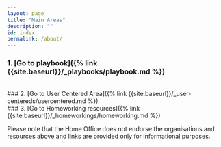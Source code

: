 ```yaml
---
layout: page
title: "Main Areas"
description: ""
id: index
permalink: /about/
---
```


### 1. [Go to playbook]({% link {{site.baseurl}}/_playbooks/playbook.md %})
<br>
### 2. [Go to User Centered Area]({% link {{site.baseurl}}/_user-centereds/usercentered.md %})
<br>
### 3. [Go to Homeworking resources]({% link {{site.baseurl}}/_homeworkings/homeworking.md %})
<br>


Please note that the Home Office does not endorse the organisations and resources above and links are provided only for informational purposes.
 

